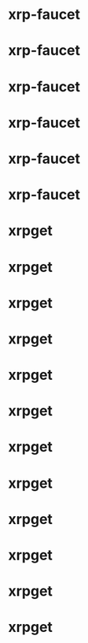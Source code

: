 # xrp-faucet
# xrp-faucet
# xrp-faucet
# xrp-faucet
# xrp-faucet
# xrp-faucet
# xrpget
# xrpget
# xrpget
# xrpget
# xrpget
# xrpget
# xrpget
# xrpget
# xrpget
# xrpget
# xrpget
# xrpget
